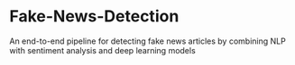# Fake-News-Detection
An end-to-end pipeline for detecting fake news articles by combining NLP with sentiment analysis and deep learning models
